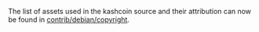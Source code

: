 The list of assets used in the kashcoin source and their attribution can now be found in [contrib/debian/copyright](../contrib/debian/copyright).
